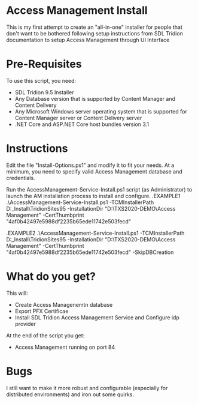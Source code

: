 # Access Management Install

This is my first attempt to create an "all-in-one" installer for people that don't want to be bothered following setup instructions from SDL Tridion documentation to setup Access Management through UI Interface

# Pre-Requisites

To use this script, you need:

* SDL Tridion 9.5 Installer
* Any Database version that is supported by Content Manager and Content Delivery
* Any Microsoft Windows server operating system that is supported for Content Manager server or Content Delivery server
* .NET Core and ASP.NET Core host bundles version 3.1

# Instructions

Edit the file "Install-Options.ps1" and modify it to fit your needs. At a minimum, you need to specify valid Access Management database and credentials.

Run the AccessManagement-Service-Install.ps1 script (as Administrator) to launch the AM installation process to install and configure.
.EXAMPLE1
   .\AccessManagement-Service-Install.ps1 -TCMInstallerPath D:\_Install\TridionSites95 -InstallationDir "D:\TXS2020-DEMO\Access Management" -CertThumbprint "4af0b42497e5988df2235b65ede11742e503fecd"

.EXAMPLE2
   .\AccessManagement-Service-Install.ps1 -TCMInstallerPath D:\_Install\TridionSites95 -InstallationDir "D:\TXS2020-DEMO\Access Management" -CertThumbprint "4af0b42497e5988df2235b65ede11742e503fecd" -SkipDBCreation   

# What do you get?

This will:
* Create Access Managenemtn database
* Export PFX Certificae
* Install SDL Tridion Access Management Service and Configure idp provider

At the end of the script you get:
* Access Management running on port 84

# Bugs
I still want to make it more robust and configurable (especially for distributed environments) and iron out some quirks.
